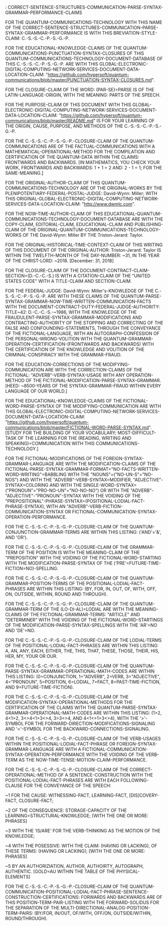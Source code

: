 : CORRECT-SENTENCE-STRUCTURES-COMMUNICATION-PARSE-SYNTAX-GRAMMAR-PERFORMANCE-CLAIMS

FOR THE QUANTUM-COMMUNICATIONS-TECHNOLOGY WITH THIS NAME OF THE CORRECT-SENTENCE-STRUCTURES-COMMUNICATION-PARSE-SYNTAX-GRAMMAR-PERFORMANCE IS WITH THIS BREVIATION-STYLE-CLAIM: C.-S.-S.-C.-P.-S.-G.-P.

FOR THE EDUCATIONAL-KNOWLEDGE-CLAIMS OF THE QUANTUM-COMMUNICATIONS-PUNCTUATION-SYNTAX-CLOSURES OF THIS QUANTUM-COMMUNICATIONS-TECHNOLOGY-DOCUMENT-DATABASE OF THIS C.-S.-S.-C.-P.-S.-G.-P. ARE WITH THIS GLOBAL-ELECTRONIC-DIGITAL-COMPUTING-NETWORK-SERVICES-DOCUMENT-DATA-LOCATION-CLAIM: "https://github.com/hypersoft/quantum-communications/blob/master/PUNCTUATION-SYNTAX-CLOSURES.md".

FOR THE CLOSURE-CLAIM OF THE WORD: (PAR-SE)=PARSE IS OF THE LATIN-LANGUAGE-ORIGIN, WITH THE MEANING: PARTS OF THE SPEECH.

FOR THE PURPOSE-CLAIM OF THIS DOCUMENT WITH THIS GLOBAL-ELECTRONIC-DIGITAL-COMPUTING-NETWORK-SERVICES-DOCUMENT-DATA-LOCATION-CLAIM: "https://github.com/hypersoft/quantum-communications/blob/master/README.md" IS FOR YOUR LEARNING OF THE ORIGIN, CAUSE, PURPOSE, AND METHODS OF THE C.-S.-S.-C.-P.-S.-G.-P.

FOR THE C.-S.-S.-C.-P.-S.-G.-P.-CLOSURE-CLAIM OF THE QUANTUM-COMMUNICATIONS ARE OF THE FACTUAL-COMMUNICATIONS WITH A MATHEMATICAL-OPERATIONAL-METHOD FOR THE COMPILATION AND CERTIFICATION OF THE QUANTUM-DATA WITHIN THE CLAIMS: FRONTWARDS AND BACKWARDS. [IN MATHEMATICS, YOU CHECK YOUR WORK, FRONTWARDS AND BACKWARDS: 1 + 1 = 2 AND: 2 - 1 = 1; FOR THE SAME-MEANING.]

FOR THE ORIGINAL-AUTHOR-CLAIM OF THIS QUANTUM-COMMUNICATIONS-TECHNOLOGY ARE OF THE ORIGINAL-WORKS BY THE PLENIPOTENTIARY-FEDERAL-POSTAL-JUDGE: David-Wynn: Miller; WITH THIS ORIGINAL-GLOBAL-ELECTRONIC-DIGITAL-COMPUTING-NETWORK-SERVICES-DATA-LOCATION-CLAIM: "http://www.dwmlc.com".

FOR THE NOW-TIME-AUTHOR-CLAIM OF THIS EDUCATIONAL-QUANTUM-COMMUNICATIONS-TECHNOLOGY-DOCUMENT-DATABASE ARE WITH THE COPY-CLAIM, EDITORIAL-CLAIM, EDUCATIONAL-CLAIM AND PUBLISHING-CLAIM OF THE ORIGINAL-QUANTUM-COMMUNICATIONS-TECHNOLOGY-WORKS OF THE David-Wynn: Miller BY THE Triston-Jerard: Taylor.

FOR THE ORIGINAL-HISTORICAL-TIME-CONTEXT-CLAIM OF THIS WRITING OF THIS DOCUMENT OF THE ORIGINAL-AUTHOR: Triston-Jerard: Taylor IS WITHIN THE TWELFTH-MONTH OF THE DAY-NUMBER: ~31, IN THE YEAR OF THE CHRIST-LORD: ~2018. [December: 31, 2018]

FOR THE CLOSURE-CLAIM OF THE DOCUMENT-CONTRACT-CLAIM-SECTION=(D.-C.-C.-S.) IS WITH A CITATION-CLAIM OF THE "UNITED STATES CODE" WITH A TITLE-CLAIM AND SECTION-CLAIM.

FOR THE FEDERAL-JUDGE: David-Wynn: Miller's-KNOWLEDGE OF THE C.-S.-S.-C.-P.-S.-G.-P. ARE WITH THESE CLAIMS OF THE QUANTUM-PARSE-SYNTAX-GRAMMAR-NOW-TIME-WRITTEN-COMMUNICATION-FACTS WITH THE DOCUMENT-CONTRACT-DUTY-FEDERAL-JUDGE-AUTHORITY: TITLE~42: D.-C.-C.-S.-~1986, WITH THE KNOWLEDGE OF THE FRAUDULENT-PARSE-SYNTAX-GRAMMAR-MODIFICATIONS AND CONTRACTING-AUTHORITY OF THE STOPPING AND CORRECTING OF THE FALSE AND CONFOUNDING-STATEMENTS, THROUGH THE CONVEYANCE OF THE FICTIONAL-LANGUAGE, WITH AN AUTOGRAPH-CONFESSION OF THE PERSONAL-WRONG-VOLITION WITH THE QUANTUM-GRAMMAR-OPERATION-CERTIFICATION-(FRONTWARDS AND BACKWARDS) WITH THE CERTIFICATION OF THE KNOWLEDGE AND VOLITION OF THE CRIMINAL-CONSPIRACY WITH THE GRAMMAR-FRAUD.

FOR THE EDUCATION-CORRECTIONS OF THE MODIFYING-COMMUNICATION ARE WITH THE CORRECTION-CLAIMS OF THE FICTIONAL: "ADVERB"-VERB-SYNTAX-USAGE WITH ANY OPERATION-METHOD OF THE FICTIONAL-MODIFICATION-PARSE-SYNTAX-GRAMMAR.
[HEED: ~8500-YEARS OF THE SYNTAX-GRAMMAR-FRAUD WITHIN EVERY LANGUAGE OF OUR WORLD.]

FOR THE EDUCATIONAL-KNOWLEDGE-CLAIMS OF THE FICTIONAL-WORD-PARSE-SYNTAX OF THE MODIFYING-COMMUNICATION ARE WITH THIS GLOBAL-ELECTRONIC-DIGITAL-COMPUTING-NETWORK-SERVICES-DOCUMENT-DATA-LOCATION-CLAIM: "https://github.com/hypersoft/quantum-communications/blob/master/FICTIONAL-WORD-PARSE-SYNTAX.md". [STUDY FOR THE BUILDING OF YOUR VOCABULARY; MOST-DIFFICULT-TASK OF THE LEARNING FOR THE (READING, WRITING AND SPEAKING)=COMMUNICATION WITH THIS COMMUNICATIONS-TECHNOLOGY.]

FOR THE FICTIONAL-MODIFICATIONS OF THE FOREIGN-SYNTAX-GRAMMAR-LANGUAGE ARE WITH THE MODIFICATION-CLAIMS OF THE FICTIONAL-PARSE-SYNTAX-GRAMMAR-FORMAT="NO-FACTS-WRITTEN-WORD-WRITING"=BABBLING WITH THE "NOUNS"=("NO-UN-S"="NO-NOS") AND WITH THE "ADVERB"-VERB-SYNTAX=MODIFIER, "ADJECTIVE"-SYNTAX=COLORING AND WITH THE SINGLE-WORD-SYNTAX=("PRONOUN"="PRO-NO-UN"="NO-NO-NO") OR WITH THE "ADVERB"-"ADJECTIVE"-"PRONOUN"-SYNTAX WITH THE VOIDING OF THE "PREPOSITIONAL"-PHRASE-SYNTAX=(POSITIONAL-LODIAL-FACT-PHRASE-SYNTAX), WITH AN "ADVERB"-VERB-FICTION-COMMUNICATION-SYNTAX OR FICTIONAL-COMMUNICATION-SYNTAX-OPERATION-PERFORMANCE.

FOR THE C.-S.-S.-C.-P.-S.-G.-P.-CLOSURE-CLAIM OF THE QUANTUM-CONJUNCTION-GRAMMAR-TERMS ARE WITHIN THIS LISTING: ('AND'='&', AND 'OR').

FOR THE C.-S.-S.-C.-P.-S.-G.-P.-CLOSURE-CLAIM OF THE GRAMMAR-TERM OF THE POSITION IS WITH THE MEANING-CLAIM OF THE "PREPOSITION" WITH THE VOIDING OF THE FICTIONAL-WORD-STARTING WITH THE MODIFICATION-PARSE-SYNTAX OF THE ('PRE'=FUTURE-TIME-FICTION=NO)-SPELLING.

FOR THE C.-S.-S.-C.-P.-S.-G.-P.-CLOSURE-CLAIM OF THE QUANTUM-GRAMMAR-POSITION-TERMS OF THE POSITIONAL-LODIAL-FACT-PHRASES ARE WITHIN THIS LISTING: (BY, FOR, IN, OUT, OF, WITH, OFF, ON, OUTSIDE, WITHIN, ROUND AND THROUGH).

FOR THE C.-S.-S.-C.-P.-S.-G.-P.-CLOSURE-CLAIM OF THE QUANTUM-GRAMMAR-TERM OF THE (LO-DI-AL)=LODIAL ARE WITH THE MEANING-CLAIMS OF THE FICTIONAL-GRAMMAR-TERMS: "ARTICLE" AND "DETERMINER" WITH THE VOIDING OF THE FICTIONAL-WORD-STARTINGS OF THE MODIFICATION-PARSE-SYNTAX-SPELLINGS WITH THE 'AR'=NO AND 'DE'=NO.

FOR THE C.-S.-S.-C.-P.-S.-G.-P.-CLOSURE-CLAIM OF THE LODIAL-TERMS OF THE POSITIONAL-LODIAL-FACT-PHRASES ARE WITHIN THIS LISTING:  A, AN, ANY, EACH, EITHER, THE, THIS, THAT, THESE, THOSE, THEIR, HIS, HER, MY, YOUR OR OUR.

FOR THE C.-S.-S.-C.-P.-S.-G.-P.-CLOSURE-CLAIM OF THE QUANTUM-PARSE-SYNTAX-GRAMMAR-OPERATIONAL-MATH-CODES ARE WITHIN THIS LISTING: (0=CONJUNCTION, 1="ADVERB", 2=VERB, 3="ADJECTIVE", 4="PRONOUN", 5=POSITION, 6=LODIAL, 7=FACT, 8=PAST-TIME-FICTION, AND 9=FUTURE-TIME-FICTION).

FOR THE C.-S.-S.-C.-P.-S.-G.-P.-CLOSURE-CLAIM OF THE MODIFICATION-SYNTAX-OPERATIONAL-METHODS FOR THE CERTIFICATION OF THE CLAIMS WITH THE QUANTUM-PARSE-SYNTAX-GRAMMAR-OPERATIONAL-MATH-CODES ARE WITHIN THIS LISTING: (1>2, 4<1>2, 3<>4<1>3<>4, 3>3<>4, AND 4<1<>1>3<>4), WITH THE '>'-SYMBOL FOR THE FORWARD-DIRECTION-MODIFICATIONS-SIGNALING AND '<'-SYMBOL FOR THE BACKWARD-CONNECTIONS-SIGNALING.

FOR THE C.-S.-S.-C.-P.-S.-G.-P.-CLOSURE-CLAIM OF THE VERB-USAGES WITHIN THE POSITIONAL-LODIAL-FACT-PHRASE OR FOREIGN-SYNTAX-GRAMMAR-LANGUAGE ARE WITH A FICTIONAL-COMMUNICATION-SYNTAX-OPERATION-PERFORMANCE WITH THE VOIDING OF THE VERB-TERM AS THE NOW-TIME-TENSE-MOTION-CLAIM-PERFORMANCE.

FOR THE C.-S.-S.-C.-P.-S.-G.-P.-CLOSURE-CLAIM OF THE CORRECT-OPERATIONAL-METHOD OF A SENTENCE-CONSTRUCTION WITH THE POSITIONAL-LODIAL-FACT-PHRASES ARE WITH EACH FOLLOWING-CLAUSE FOR THE CONVEYANCE OF THE SPEECH:

~1 FOR THE CAUSE: WITNESSING-FACT, LEARNING-FACT, [DIS]COVERY-FACT, CLOSURE-FACT;

~2 OF THE CONSEQUENCE: STORAGE-CAPACITY OF THE LEARNING=STRUCTURAL-KNOWLEDGE; [WITH THE ONE OR MORE: PHRASES]

~3 WITH THE 'IS/ARE' FOR THE VERB-THINKING AS THE MOTION OF THE KNOWLEDGE;

~4 WITH THE POSESSIVE: WITH THE CLAIM: (HAVING OR LACKING), OF THESE TERMS: (HAVING OR LACKING); [WITH THE ONE OR MORE: PHRASES]

~5 BY AN AUTHORIZIATION, AUTHOR, AUTHOIRTY, AUTOGRAPH, AUTHENTIC. [GOLD=AU WITHIN THE TABLE OF THE PHYSICAL-ELEMENTS]

FOR THE C.-S.-S.-C.-P.-S.-G.-P.-CLOSURE-CLAIM OF THE QUANTUM-COMMUNICATION-POSITIONAL-LODIAL-FACT-PHRASE-SENTENCE-CONSTRUCTION-CERTIFICATIONS: FORWARDS AND BACKWARDS ARE OF THIS POSITION-TERM-PAIR-LISTING WITH THE FORWARD-SOLIDUS FOR THE SEPARATION OF THE MULTI-DIRECTIONAL-ANALOG-POSITION-TERM-PAIRS: (BY/FOR, IN/OUT, OF/WITH, OFF/ON, OUTSIDE/WITHIN, ROUND/THROUGH).
